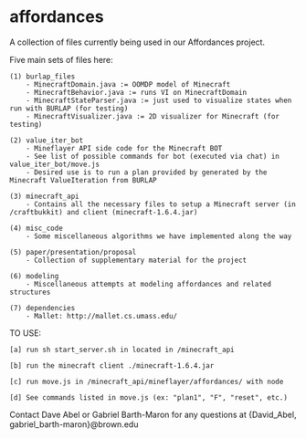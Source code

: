 affordances
===========
A collection of files currently being used in our Affordances project.

Five main sets of files here:

	(1) burlap_files
		- MinecraftDomain.java := OOMDP model of Minecraft
		- MinecraftBehavior.java := runs VI on MinecraftDomain
		- MinecraftStateParser.java := just used to visualize states when run with BURLAP (for testing)
		- MinecraftVisualizer.java := 2D visualizer for Minecraft (for testing)

	(2) value_iter_bot
		- Mineflayer API side code for the Minecraft BOT
		- See list of possible commands for bot (executed via chat) in value_iter_bot/move.js
		- Desired use is to run a plan provided by generated by the Minecraft ValueIteration from BURLAP

	(3) minecraft_api 
		- Contains all the necessary files to setup a Minecraft server (in /craftbukkit) and client (minecraft-1.6.4.jar)

	(4) misc_code
		- Some miscellaneous algorithms we have implemented along the way
	
	(5) paper/presentation/proposal
		- Collection of supplementary material for the project

	(6) modeling
		- Miscellaneous attempts at modeling affordances and related structures

	(7) dependencies
		- Mallet: http://mallet.cs.umass.edu/

TO USE:
	
	[a] run sh start_server.sh in located in /minecraft_api

	[b] run the minecraft client ./minecraft-1.6.4.jar

	[c] run move.js in /minecraft_api/mineflayer/affordances/ with node

	[d] See commands listed in move.js (ex: "plan1", "F", "reset", etc.)

Contact Dave Abel or Gabriel Barth-Maron for any questions at {David_Abel, gabriel_barth-maron}@brown.edu

